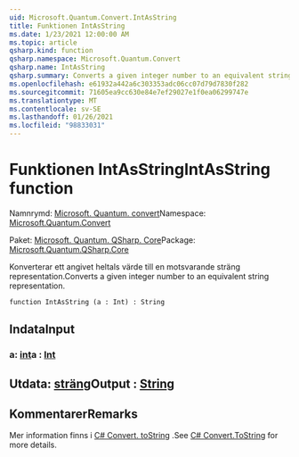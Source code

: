 ```yaml
---
uid: Microsoft.Quantum.Convert.IntAsString
title: Funktionen IntAsString
ms.date: 1/23/2021 12:00:00 AM
ms.topic: article
qsharp.kind: function
qsharp.namespace: Microsoft.Quantum.Convert
qsharp.name: IntAsString
qsharp.summary: Converts a given integer number to an equivalent string representation.
ms.openlocfilehash: e61932a442a6c303353adc06cc07d79d7830f282
ms.sourcegitcommit: 71605ea9cc630e84e7ef29027e1f0ea06299747e
ms.translationtype: MT
ms.contentlocale: sv-SE
ms.lasthandoff: 01/26/2021
ms.locfileid: "98833031"
---
```

# <a name="intasstring-function"></a><span data-ttu-id="6f6ca-102">Funktionen IntAsString</span><span class="sxs-lookup"><span data-stu-id="6f6ca-102">IntAsString function</span></span>

<span data-ttu-id="6f6ca-103">Namnrymd: [Microsoft. Quantum. convert](xref:Microsoft.Quantum.Convert)</span><span class="sxs-lookup"><span data-stu-id="6f6ca-103">Namespace: [Microsoft.Quantum.Convert](xref:Microsoft.Quantum.Convert)</span></span>

<span data-ttu-id="6f6ca-104">Paket: [Microsoft. Quantum. QSharp. Core](https://nuget.org/packages/Microsoft.Quantum.QSharp.Core)</span><span class="sxs-lookup"><span data-stu-id="6f6ca-104">Package: [Microsoft.Quantum.QSharp.Core](https://nuget.org/packages/Microsoft.Quantum.QSharp.Core)</span></span>


<span data-ttu-id="6f6ca-105">Konverterar ett angivet heltals värde till en motsvarande sträng representation.</span><span class="sxs-lookup"><span data-stu-id="6f6ca-105">Converts a given integer number to an equivalent string representation.</span></span>

```qsharp
function IntAsString (a : Int) : String
```


## <a name="input"></a><span data-ttu-id="6f6ca-106">Indata</span><span class="sxs-lookup"><span data-stu-id="6f6ca-106">Input</span></span>

### <a name="a--int"></a><span data-ttu-id="6f6ca-107">a: [int](xref:microsoft.quantum.lang-ref.int)</span><span class="sxs-lookup"><span data-stu-id="6f6ca-107">a : [Int](xref:microsoft.quantum.lang-ref.int)</span></span>





## <a name="output--string"></a><span data-ttu-id="6f6ca-108">Utdata: [sträng](xref:microsoft.quantum.lang-ref.string)</span><span class="sxs-lookup"><span data-stu-id="6f6ca-108">Output : [String](xref:microsoft.quantum.lang-ref.string)</span></span>



## <a name="remarks"></a><span data-ttu-id="6f6ca-109">Kommentarer</span><span class="sxs-lookup"><span data-stu-id="6f6ca-109">Remarks</span></span>

<span data-ttu-id="6f6ca-110">Mer information finns i [C# Convert. toString](https://docs.microsoft.com/dotnet/api/system.convert.tostring?view=netframework-4.7.1#System_Convert_ToString_System_Int64_) .</span><span class="sxs-lookup"><span data-stu-id="6f6ca-110">See [C# Convert.ToString](https://docs.microsoft.com/dotnet/api/system.convert.tostring?view=netframework-4.7.1#System_Convert_ToString_System_Int64_) for more details.</span></span>